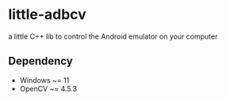 # little-adbcv

a little C++ lib to control the Android emulator on your computer

## Dependency

- Windows ~= 11
- OpenCV ~= 4.5.3
